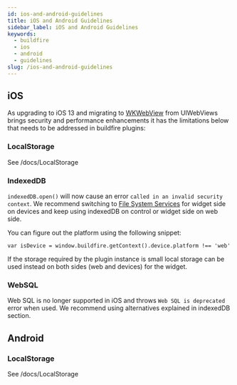 ```yaml
---
id: ios-and-android-guidelines
title: iOS and Android Guidelines
sidebar_label: iOS and Android Guidelines
keywords:
  - buildfire
  - ios
  - android
  - guidelines
slug: /ios-and-android-guidelines
---
```


## iOS
As upgrading to iOS 13 and migrating to [WKWebView](https://developer.apple.com/documentation/webkit/wkwebview) from UIWebViews  brings security and performance enhancements it has the limitations below that needs to be addressed in buildfire plugins:

### LocalStorage
See /docs/LocalStorage

### IndexedDB 
`indexedDB.open()` will now cause an error `called in an invalid security context`.
We recommend switching to [File System Services](/docs/File-System) for widget side on devices and keep using indexedDB on control or widget side on web side.

You can figure out the platform using the following snippet:

    var isDevice = window.buildfire.getContext().device.platform !== 'web'

If the storage required by the plugin instance is small local storage can be used instead on both sides (web and devices) for the widget.

### WebSQL
Web SQL is no longer supported in iOS and throws `Web SQL is deprecated` error when used. We recommend using alternatives explained in indexedDB section.

## Android

### LocalStorage
See /docs/LocalStorage

